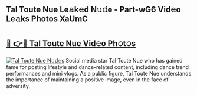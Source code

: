 ## Tal Toute Nue Le𝚊k𝚎d N𝚞𝚍e - Part-wG6 Vid𝚎o Le𝚊ks Photos XaUmC

# <h2><a href="http://fb72raz.evod.top/?m=Tal+Toute+Nue">🔗 👉🔴 Tal Toute Nue Vid𝚎o Ph𝚘t𝚘s</a></h2>

[![Tal Toute Nue N𝚞d𝚎s](https://i.imgur.com/8V9OHl7.gif)](http://fb72raz.evod.top/?m=Tal+Toute+Nue)
Social media star Tal Toute Nue who has gained fame for posting lifestyle and dance-related content, including dance trend performances and mini vlogs. As a public figure, Tal Toute Nue understands the importance of maintaining a positive image, even in the face of adversity. 
